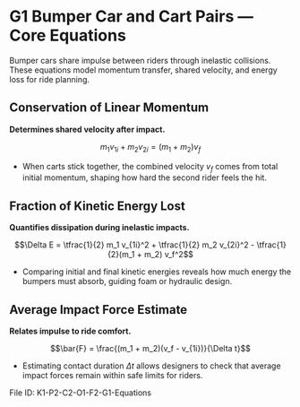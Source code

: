 # G1 Bumper Car and Cart Pairs — Core Equations

Bumper cars share impulse between riders through inelastic collisions. These equations model momentum transfer, shared velocity, and energy loss for ride planning.

## Conservation of Linear Momentum
**Determines shared velocity after impact.**

$$m_1 v_{1i} + m_2 v_{2i} = (m_1 + m_2) v_f$$

- When carts stick together, the combined velocity $v_f$ comes from total initial momentum, shaping how hard the second rider feels the hit.

## Fraction of Kinetic Energy Lost
**Quantifies dissipation during inelastic impacts.**

$$\Delta E = \tfrac{1}{2} m_1 v_{1i}^2 + \tfrac{1}{2} m_2 v_{2i}^2 - \tfrac{1}{2}(m_1 + m_2) v_f^2$$

- Comparing initial and final kinetic energies reveals how much energy the bumpers must absorb, guiding foam or hydraulic design.

## Average Impact Force Estimate
**Relates impulse to ride comfort.**

$$\bar{F} = \frac{(m_1 + m_2)(v_f - v_{1i})}{\Delta t}$$

- Estimating contact duration $\Delta t$ allows designers to check that average impact forces remain within safe limits for riders.

File ID: K1-P2-C2-O1-F2-G1-Equations
